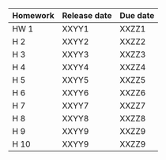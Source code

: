 <!-- AB_TODO: Andrew add in the missing information below at the locations marked XXYY-->

<!-- AB to HK: the todod "Andrew add in the missing information below at the locations marked XXYY" was completed-->


| Homework | Release date | Due date |
|----------|--------------|----------|
| HW 1     | XXYY1        | XXZZ1    |
| H 2      | XXYY2        | XXZZ2    |
| H 3      | XXYY3        | XXZZ3    |
| H 4      | XXYY4        | XXZZ4    |
| H 5      | XXYY5        | XXZZ5    |
| H 6      | XXYY6        | XXZZ6    |
| H 7      | XXYY7        | XXZZ7    |
| H 8      | XXYY8        | XXZZ8    |
| H 9      | XXYY9        | XXZZ9    |
| H 10     | XXYY9        | XXZZ9    |

